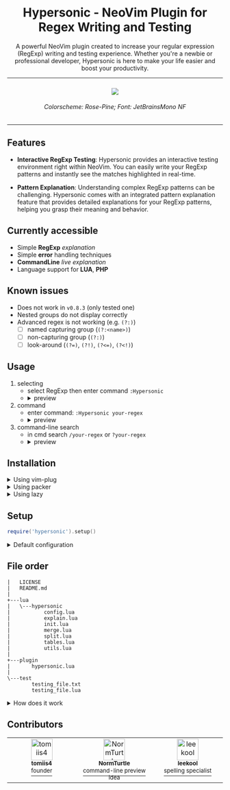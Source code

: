 <h1 align="center"> Hypersonic - NeoVim Plugin for Regex Writing and Testing </h1>

<p align="center">
    A powerful NeoVim plugin created to increase your regular expression (RegExp) writing and testing experience.
    Whether you're a newbie or professional developer, Hypersonic is here to make your life easier and boost your productivity.
</p>


<hr>

<h3 align="center"> <img src='https://media.discordapp.net/attachments/772927831441014847/1121863260128415825/image.png?width=815&height=458'> </h3>
<h6 align="center"> Colorscheme: Rose-Pine; Font: JetBrainsMono NF </h6>

<hr>


## Features

- **Interactive RegExp Testing**:  Hypersonic provides an interactive testing environment right within NeoVim. You can easily write your RegExp patterns and instantly see the matches highlighted in real-time.

- **Pattern Explanation**: Understanding complex RegExp patterns can be challenging. Hypersonic comes with an integrated pattern explanation feature that provides detailed explanations for your RegExp patterns, helping you grasp their meaning and behavior.


## Currently accessible
- Simple **RegExp** *explanation*
- Simple **error** handling techniques
- **CommandLine** *live* *explanation*
- Language support for **LUA**, **PHP**

## Known issues
- Does not work in `v0.8.3` (only tested one)
- Nested groups do not display correctly
- Advanced regex is not working (e.g. `(?:)`)
    - [ ] named capturing group (`(?:<name>)`)
    - [ ] non-capturing group (`(?:)`)
    - [ ] look-around (`(?=)`, `(?!)`, `(?<=)`, `(?<!)`)

## Usage
1. selecting
    - select RegExp then enter command `:Hypersonic`
    - <details>
        <summary> preview </summary>
        <img src='https://media.discordapp.net/attachments/772927831441014847/1121863260128415825/image.png?width=815&height=458'>
    </details>
2. command
    - enter command: `:Hypersonic your-regex`
    - <details>
        <summary> preview </summary>
        <img src='https://media.discordapp.net/attachments/772927831441014847/1121863260451393576/image.png?width=815&height=458'>
    </details>
3. command-line search
    - in cmd search `/your-regex` or `?your-regex`
    - <details>
        <summary> preview </summary>
        <img src='https://media.discordapp.net/attachments/772927831441014847/1121863260736585729/image.png?width=815&height=458'>
    </details>

## Installation

<details>
<summary> Using vim-plug </summary>

```vim
Plug 'tomiis4/Hypersonic.nvim'
```

</details>

<details>
<summary> Using packer </summary>

```lua
use 'tomiis4/Hypersonic.nvim'
```

</details>

<details>
<summary> Using lazy </summary>

```lua
{
    'tomiis4/Hypersonic.nvim',
    event = "CmdlineEnter",
    cmd = "Hypersonic",
    config = function()
        require('hypersonic').setup({
            -- config
        })
    end
},
```

</details>


## Setup

```lua
require('hypersonic').setup()
```

<details>
<summary> Default configuration </summary>

```lua
require('hypersonic').setup({
    ---@type 'none'|'single'|'double'|'rounded'|'solid'|'shadow'|table
    border = 'rounded',
    ---@type number 0-100
    winblend = 0,
    ---@type boolean
    add_padding = true,
    ---@type string
    hl_group = 'Keyword',
    ---@type string
    wrapping = '"',
    ---@type boolean
    enable_cmdline = true
})
```

</details>


## File order
```
|   LICENSE
|   README.md
|
+---lua
|   \---hypersonic
|           config.lua
|           explain.lua
|           init.lua
|           merge.lua
|           split.lua
|           tables.lua
|           utils.lua
|
+---plugin
|       hypersonic.lua
|
\---test
        testing_file.txt
        testing_file.lua
```

<details>
<summary> How does it work </summary>

## How does it work?

### Process
- Take regex from current line.
- Spit to specified format.
- Explain that regex.
- Merge it for better readability.
- Return result in floating window.


### Split

<details>
<summary> input </summary>

```
gr[ae]y
```

</details>

<details>
<summary> output </summary>

```lua
{
    {
        type = "character",
        value = "g"
    },
    {
        type = "character",
        value = "r"
    },
    {
        type = "class",
        value = "ae"
    },
    {
        type = "character",
        value = "y"
    }
}
```

</details>

<details>
<summary> meta characters table </summary>

```lua
local meta_table = {
    ['n'] = 'Newline',
    ['r'] = 'Carriage return',
    ['t'] = 'Tab',
    ['s'] = 'Any whitespace character',
    ['S'] = 'Any non-whitespace character',
    ['d'] = 'Any digit',
    -- more in tables.lua
}
```

</details>

<details>
<summary> Node </summary>

```lua
{
    type = 'character'|'escaped'|'class'|'group'|'quantifier',
    value = '',
    children = Node|{},
    quantifiers = ''
}
```

</details>

- create new table `main={}` (type: _Node[]_)
- loop for each char
    - `\`
        - add future char to `main`
        - skip that char
    - `[`
        - get closing `]`
        - add content between `[]` to `main`
        - skip to closing `]`
    - `(`
        - get closing `)`
        - add split content between `()` to `children`
        - skip to closing `)`
    - `?`|`+`|`*`
        - add char to previous `Node.quantifiers`
    - other
        - create Node with that char

### Explain

<details>
<summary> input </summary>

```js
{
    {
        type = "character",
        value = "g"
    },
    {
        type = "character",
        value = "r"
    },
    {
        type = "class",
        value = "ae"
    },
    {
        type = "character",
        value = "y"
    }
}
```

</details>

<details>
<summary> output </summary>

```lua
{
    {
        explanation = "Match g",
        value = "g"
    },
    {
        explanation = "Match r",
        value = "r"
    },
    {
        children = { "a", "e" },
        explanation = "Match either",
        value = "[ae]"
    },
    {
        explanation = "Match y",
        value = "y"
    }
}
```

</details>

- create new table `main={}` (type: _Explained[]_)
- loop for each Node
    - `type == escaped | character`
        - explain character
        - check if is in any table
            - return that value
    - `type == class`
        - call `explain_class`
    - `type == group`
        - call `explain`

### Merge

<details>
<summary> input </summary>

```js
{
    {
        explanation = "Match g",
        value = "g"
    },
    {
        explanation = "Match r",
        value = "r"
    },
    {
        children = { "a", "e" },
        explanation = "Match either",
        value = "[ae]"
    },
    {
        explanation = "Match y",
        value = "y"
    }
}
```

</details>

<details>
<summary> output </summary>

```lua
{ 
    {
        explanation = "Match gr",
        value = "gr"
    }, 
    {
        explanation = "Match either",
        children = { "a or e" },
        value = "[ae]"
    }, 
    {
        explanation = "Match y",
        value = "y"
    }
}
```

</details>

<details>
<summary> NeoVim output </summary>

```
+-gr[ae]y------------------------------+
| "gr":   Match gr                     |
| "[ae]": Match either                 |
|    1) a or e                         |
| "y":    Match y                      |
+--------------------------------------+
```

</details>

</details>


## Contributors

<table>
    <tbody>
        <tr>
            <td align="center" valign="top" width="14.28%">
                <a href="https://github.com/tomiis4">
                <img src="https://avatars.githubusercontent.com/u/87276646?v=4" width="50px;" alt="tomiis4"/><br />
                <sub><b> tomiis4 </b></sub><br />
                <sup> founder </sup>
                </a><br/>
            </td>
            <td align="center" valign="top" width="14.28%">
                <a href="https://github.com/NormTurtle">
                <img src="https://avatars.githubusercontent.com/u/108952834?v=4" width="50px;" alt="NormTurtle"/><br />
                <sub><b> NormTurtle </b></sub><br />
                <sup> command-line preview idea </sup>
                </a><br/>
            </td>
            <td align="center" valign="top" width="14.28%">
                <a href="https://github.com/leekool">
                <img src="https://avatars.githubusercontent.com/u/108952834?v=4" width="50px;" alt="leekool"/><br />
                <sub><b> leekool </b></sub><br />
                <sup> spelling specialist </sup>
                </a><br/>
            </td>
        </tr>
    </tbody>
</table>
